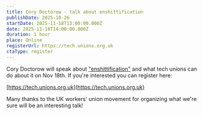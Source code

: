 ```yaml
---
title: Cory Doctorow - talk about enshittification
publishDate: 2025-10-26
startDate: 2025-11-18T13:00:00.000Z
date: 2025-11-18T14:00:00.000Z
duration: 1 hour
place: Online
registerUrl: https://tech.unions.org.uk
ctaType: register
---
```


Cory Doctorow will speak about ["enshittification"](https://en.wikipedia.org/wiki/Enshittification) and what tech unions can do about it on Nov 18th. If you're interested you can register here:

[https://tech.unions.org.uk](https://tech.unions.org.uk)

Many thanks to the UK workers' union movement for organizing what we're sure will be an interesting talk!
